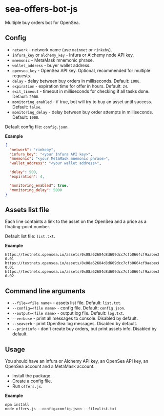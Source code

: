 # sea-offers-bot-js
Multiple buy orders bot for OpenSea.

## Config
- `network` - network name (use `mainnet` or `rinkeby`).
- `infura_key` or `alchemy_key` - Infura or Alchemy node API key.
- `mnemonic` - MetaMask mnemonic phrase.
- `wallet_address` - buyer wallet address.
- `opensea_key` - OpenSea API key. Optional, recommended for multiple requests.
- `delay` - delay between buy orders in milliseconds. Default: `1000`.
- `expiration` - expiration time for offer in hours. Default: `24`.
- `exit_timeout` - timeout in milliseconds for checking if all tasks done. Default: `2000`.
- `monitoring_enabled` - if true, bot will try to buy an asset until success. Default: `false`.
- `monitoring_delay` - delay between buy order attempts in milliseconds. Default: `1000`.

Default config file: `config.json`.

**Example**
```json
{
  "network": "rinkeby",
  "infura_key": "<your Infura API key>",
  "mnemonic": "<your MetaMask mnemonic phrase>",
  "wallet_address": "<your wallet address>",

  "delay": 500,
  "expiration": 4,

  "monitoring_enabled": true,
  "monitoring_delay": 5000
}
```

## Assets list file
Each line containts a link to the asset on the OpenSea and a price as a floating-point number.

Default list file: `list.txt`.

**Example**
```
https://testnets.opensea.io/assets/0x08a62684d8d609dcc7cfb0664cf9aabec86504e5/6086 0.01
https://testnets.opensea.io/assets/0x08a62684d8d609dcc7cfb0664cf9aabec86504e5/4367 0.01
https://testnets.opensea.io/assets/0x08a62684d8d609dcc7cfb0664cf9aabec86504e5/11 0.02
```

## Command line arguments
- `--file=<file name>` - assets list file. Default: `list.txt`.
- `--config=<file name>` - config file. Default: `config.json`.
- `--output=<file name>` - output log file. Default: `log.txt`.
- `--verbose` - print all messages to console. Disabled by default.
- `--seaverb` - print OpenSea log messages. Disabled by default.
- `--printinfo` - don't create buy orders, but print assets info. Disabled by default.

## Usage
You should have an Infura or Alchemy API key, an OpenSea API key, an OpenSea account and a MetaMask account.
- Install the package.
- Create a config file.
- Run `offers.js`.

**Example**
```shell
npm install
node offers.js --config=config.json --file=list.txt
```

